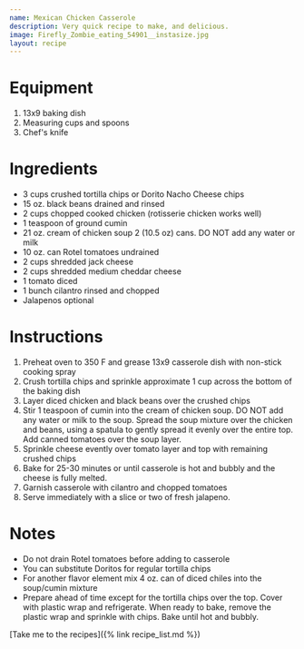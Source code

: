 ```yaml
---
name: Mexican Chicken Casserole
description: Very quick recipe to make, and delicious.
image: Firefly_Zombie_eating_54901__instasize.jpg
layout: recipe
---
```


# Equipment
1. 13x9 baking dish
2. Measuring cups and spoons
3. Chef's knife

# Ingredients

* 3 cups crushed tortilla chips or Dorito Nacho Cheese chips
* 15 oz. black beans drained and rinsed
* 2 cups chopped cooked chicken (rotisserie chicken works well)
* 1 teaspoon of ground cumin
* 21 oz. cream of chicken soup 2 (10.5 oz) cans. DO NOT add any water or milk
* 10 oz. can Rotel tomatoes undrained
* 2 cups shredded jack cheese
* 2 cups shredded medium cheddar cheese
* 1 tomato diced
* 1 bunch cilantro rinsed and chopped
* Jalapenos optional

# Instructions

1. Preheat oven to 350 F and grease 13x9 casserole dish with non-stick cooking spray
1. Crush tortilla chips and sprinkle approximate 1 cup across the bottom of the baking dish
1. Layer diced chicken and black beans over the crushed chips
1. Stir 1 teaspoon of cumin into the cream of chicken soup. DO NOT add any water or milk to
the soup. Spread the soup mixture over the chicken and beans, using a spatula to gently spread
it evenly over the entire top. Add canned tomatoes over the soup layer.
1. Sprinkle cheese evently over tomato layer and top with remaining crushed chips
1. Bake for 25-30 minutes or until casserole is hot and bubbly and the cheese is fully melted.
1. Garnish casserole with cilantro and chopped tomatoes
1. Serve immediately with a slice or two of fresh jalapeno.

# Notes

* Do not drain Rotel tomatoes before adding to casserole
* You can substitute Doritos for regular tortilla chips
* For another flavor element mix 4 oz. can of diced chiles into the soup/cumin mixture
* Prepare ahead of time except for the tortilla chips over the top. Cover with plastic wrap and refrigerate.
When ready to bake, remove the plastic wrap and sprinkle with chips. Bake until hot and bubbly.

[Take me to the recipes]({% link recipe_list.md %})

